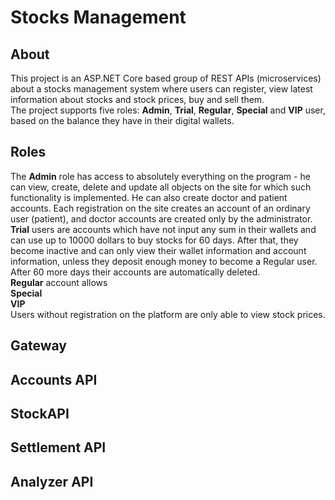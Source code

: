 # Stocks Management

## About
This project is an ASP.NET Core based group of REST APIs (microservices) about a stocks management system where users can register, view latest information about stocks and stock prices, buy and sell them.  
The project supports five roles: **Admin**, **Trial**, **Regular**, **Special** and **VIP** user, based on the balance they have in their digital wallets.  

## Roles
The **Admin** role has access to absolutely everything on the program - he can view, create, delete and update all objects on the site for which such functionality is implemented. He can also create doctor and patient accounts. Each registration on the site creates an account of an ordinary user (patient), and doctor accounts are created only by the administrator.  
**Trial** users are accounts which have not input any sum in their wallets and can use up to 10000 dollars to buy stocks for 60 days. After that, they become inactive and can only view their wallet information and account information, unless they deposit enough money to become a Regular user. After 60 more days their accounts are automatically deleted.  
**Regular** account allows  
**Special**  
**VIP**  
Users without registration on the platform are only able to view stock prices.  

## Gateway

## Accounts API

## StockAPI

## Settlement API

## Analyzer API